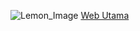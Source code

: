 ![Lemon_Image](../media/icon.jpg)
<a href="https://lemonsync.github.io/WebAbout/main.html" target="_blank">Web Utama</a>
